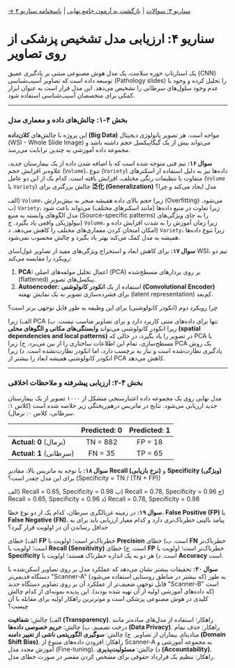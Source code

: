 [→ سناریو ۳: سوالات](./scenario-03-questions.md) | [بازگشت به آزمون جامع نهایی](./index.md) | [پاسخنامه سناریو ۴](./scenario-04-answers.md)

# سناریو ۴: ارزیابی مدل تشخیص پزشکی از روی تصاویر

یک استارتاپ حوزه سلامت، یک مدل هوش مصنوعی مبتنی بر یادگیری عمیق (CNN) توسعه داده است که تصاویر آسیب‌شناسی (Pathology slides) را تحلیل کرده و وجود یا عدم وجود سلول‌های سرطانی را تشخیص می‌دهد. این مدل قرار است به عنوان ابزار کمکی برای متخصصان آسیب‌شناسی استفاده شود.

---

### **بخش ۴-۱: چالش‌های داده و معماری مدل**

این پروژه با چالش‌های **کلان‌داده (Big Data)** مواجه است. هر تصویر پاتولوژی دیجیتال (WSI - Whole Slide Image) می‌تواند بیش از یک گیگاپیکسل حجم داشته باشد و مجموعه داده آموزشی به چندین ترابایت می‌رسد.

**سوال ۱۶:**
تیم فنی متوجه شده است که با اضافه شدن داده از یک بیمارستان جدید، علاوه‌بر افزایش حجم (`Volume`)، تنوع (`Variety`) داده‌ها نیز به دلیل استفاده از اسکنرهای متفاوت با تنظیمات رنگی مختلف، افزایش یافته است. کدام یک از این دو عامل (`Volume` یا `Variety`) چالش بزرگتری برای **泛化 (Generalization)** مدل ایجاد می‌کند و چرا؟

الف) `Volume`، زیرا حجم بالای داده همیشه منجر به بیش‌برازش (Overfitting) می‌شود.
ب) `Variety`، زیرا تفاوت در منبع داده‌ها (مانند اسکنرهای مختلف) می‌تواند باعث شود مدل الگوهای وابسته به منبع (Source-specific patterns) را به جای ویژگی‌های بیولوژیکی واقعی یاد بگیرد.
ج) `Volume`، زیرا زمان آموزش را به شدت افزایش داده و امکان امتحان کردن معماری‌های مختلف را کاهش می‌دهد.
د) `Variety`، زیرا تنوع داده‌ها همیشه به مدل کمک می‌کند بهتر یاد بگیرد و چالش محسوب نمی‌شود.

**سوال ۱۷:**
برای کاهش ابعاد و استخراج ویژگی‌های مفید از تصاویر غول‌آسای WSI، تیم دو رویکرد را مقایسه می‌کند:

1.  **PCA:** اعمال تحلیل مولفه‌های اصلی (PCA) بر روی بردارهای مسطح‌شده (flattened) پیکسل‌های تصویر.
2.  **Autoencoder:** استفاده از یک **انکودر کانولوشنی (Convolutional Encoder)** برای فشرده‌سازی تصویر به یک نمایش نهفته (latent representation) کم‌بعد.

چرا رویکرد دوم (انکودر کانولوشنی) برای این وظیفه به طور قابل توجهی برتر است؟

الف) زیرا PCA تنها برای داده‌های متنی کاربرد دارد و برای تصاویر مناسب نیست.
ب) زیرا انکودر کانولوشنی می‌تواند **وابستگی‌های مکانی و الگوهای محلی (spatial dependencies and local patterns)** در تصویر را یاد بگیرد، در حالی که PCA با مسطح‌سازی، تمام این اطلاعات ساختاری را از بین می‌برد.
ج) زیرا PCA یک روش یادگیری نظارت‌شده است و نیاز به برچسب دارد، اما انکودر نظارت‌نشده است.
د) زیرا انکودر کانولوشنی همیشه ابعاد را بیشتر از PCA کاهش می‌دهد.

---

### **بخش ۴-۲: ارزیابی پیشرفته و ملاحظات اخلاقی**

مدل نهایی روی یک مجموعه داده اعتبارسنجی متشکل از ۱۰۰۰ تصویر از یک بیمارستان جدید ارزیابی می‌شود. نتایج در ماتریس درهم‌ریختگی زیر خلاصه شده است (کلاس ۱: سرطانی، کلاس ۰: نرمال).

|                        | Predicted: 0 | Predicted: 1 |
| :--------------------- | :----------: | :----------: |
| **Actual: 0** (نرمال)  |   TN = 882   |   FP = 18    |
| **Actual: 1** (سرطانی) |   FN = 35    |   TP = 65    |

**سوال ۱۸:**
با توجه به ماتریس بالا، مقادیر **Recall (نرخ بازیابی)** و **Specificity (ویژگی)** برای این مدل چقدر است؟ (Specificity = TN / (TN + FP))

الف) Recall = 0.65, Specificity = 0.98
ب) Recall = 0.78, Specificity = 0.96
ج) Recall = 0.65, Specificity = 0.96
د) Recall = 0.78, Specificity = 0.98

**سوال ۱۹:**
در زمینه غربالگری سرطان، کدام یک از دو نوع خطا، **False Positive (FP)** یا **False Negative (FN)**، پیامد بالینی خطرناک‌تری دارد و کدام معیار ارزیابی باید برای به حداقل رساندن آن در اولویت قرار گیرد؟

الف) خطای **FP** خطرناک‌تر است؛ اولویت با **Precision** است.
ب) خطای **FN** خطرناک‌تر است؛ اولویت با **Recall (Sensitivity)** است.
ج) خطای **FP** خطرناک‌تر است؛ اولویت با **Specificity** است.
د) هر دو به یک اندازه خطرناک هستند؛ اولویت با **Accuracy** است.

**سوال ۲۰:**
تحقیقات بیشتر نشان می‌دهد که عملکرد مدل بر روی تصاویر اسکن‌شده با دستگاه قدیمی‌تر "Scanner-A" (که بیشتر در مناطق روستایی استفاده می‌شود) به طور قابل توجهی ضعیف‌تر از عملکرد آن بر روی تصاویر دستگاه جدید "Scanner-B" است (که داده‌های آموزشی اولیه از آن تهیه شده بودند). این پدیده نمونه‌ای از کدام چالش کلیدی در هوش مصنوعی پزشکی است و موثرترین راهکار اولیه برای مقابله با آن چیست؟

الف) چالش: **شفافیت (Transparency)**. راهکار: استفاده از مدل‌های ساده‌تر مانند درخت تصمیم.
ب) چالش: **حریم خصوصی داده‌ها (Data Privacy)**. راهکار: حذف تمام متادیتای بیماران از تصاویر.
ج) چالش: **سوگیری الگوریتمی ناشی از تغییر دامنه (Domain Shift Bias)**. راهکار: افزودن داده‌های متنوع از Scanner-A به مجموعه آموزشی و آموزش مجدد مدل (Fine-tuning).
د) چالش: **مسئولیت‌پذیری (Accountability)**. راهکار: تنظیم یک قرارداد حقوقی برای مشخص کردن مقصر در صورت خطای مدل.
